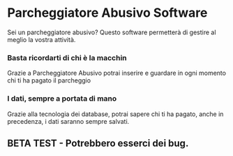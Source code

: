 # Parcheggiatore Abusivo Software
Sei un parcheggiatore abusivo? Questo software permetterà di gestire al meglio la vostra attività.

### Basta ricordarti di chi è la macchin
Grazie a Parcheggiatore Abusivo potrai inserire e guardare in ogni momento chi ti ha pagato il parcheggio

### I dati, sempre a portata di mano
Grazie alla tecnologia dei database, potrai sapere chi ti ha pagato, anche in precedenza, i dati saranno sempre salvati.

## BETA TEST - Potrebbero esserci dei bug.
